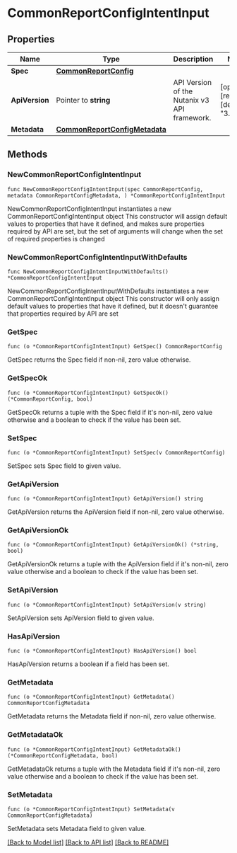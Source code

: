 # CommonReportConfigIntentInput

## Properties

Name | Type | Description | Notes
------------ | ------------- | ------------- | -------------
**Spec** | [**CommonReportConfig**](CommonReportConfig.md) |  | 
**ApiVersion** | Pointer to **string** | API Version of the Nutanix v3 API framework. | [optional] [readonly] [default to "3.1.0"]
**Metadata** | [**CommonReportConfigMetadata**](CommonReportConfigMetadata.md) |  | 

## Methods

### NewCommonReportConfigIntentInput

`func NewCommonReportConfigIntentInput(spec CommonReportConfig, metadata CommonReportConfigMetadata, ) *CommonReportConfigIntentInput`

NewCommonReportConfigIntentInput instantiates a new CommonReportConfigIntentInput object
This constructor will assign default values to properties that have it defined,
and makes sure properties required by API are set, but the set of arguments
will change when the set of required properties is changed

### NewCommonReportConfigIntentInputWithDefaults

`func NewCommonReportConfigIntentInputWithDefaults() *CommonReportConfigIntentInput`

NewCommonReportConfigIntentInputWithDefaults instantiates a new CommonReportConfigIntentInput object
This constructor will only assign default values to properties that have it defined,
but it doesn't guarantee that properties required by API are set

### GetSpec

`func (o *CommonReportConfigIntentInput) GetSpec() CommonReportConfig`

GetSpec returns the Spec field if non-nil, zero value otherwise.

### GetSpecOk

`func (o *CommonReportConfigIntentInput) GetSpecOk() (*CommonReportConfig, bool)`

GetSpecOk returns a tuple with the Spec field if it's non-nil, zero value otherwise
and a boolean to check if the value has been set.

### SetSpec

`func (o *CommonReportConfigIntentInput) SetSpec(v CommonReportConfig)`

SetSpec sets Spec field to given value.


### GetApiVersion

`func (o *CommonReportConfigIntentInput) GetApiVersion() string`

GetApiVersion returns the ApiVersion field if non-nil, zero value otherwise.

### GetApiVersionOk

`func (o *CommonReportConfigIntentInput) GetApiVersionOk() (*string, bool)`

GetApiVersionOk returns a tuple with the ApiVersion field if it's non-nil, zero value otherwise
and a boolean to check if the value has been set.

### SetApiVersion

`func (o *CommonReportConfigIntentInput) SetApiVersion(v string)`

SetApiVersion sets ApiVersion field to given value.

### HasApiVersion

`func (o *CommonReportConfigIntentInput) HasApiVersion() bool`

HasApiVersion returns a boolean if a field has been set.

### GetMetadata

`func (o *CommonReportConfigIntentInput) GetMetadata() CommonReportConfigMetadata`

GetMetadata returns the Metadata field if non-nil, zero value otherwise.

### GetMetadataOk

`func (o *CommonReportConfigIntentInput) GetMetadataOk() (*CommonReportConfigMetadata, bool)`

GetMetadataOk returns a tuple with the Metadata field if it's non-nil, zero value otherwise
and a boolean to check if the value has been set.

### SetMetadata

`func (o *CommonReportConfigIntentInput) SetMetadata(v CommonReportConfigMetadata)`

SetMetadata sets Metadata field to given value.



[[Back to Model list]](../README.md#documentation-for-models) [[Back to API list]](../README.md#documentation-for-api-endpoints) [[Back to README]](../README.md)



